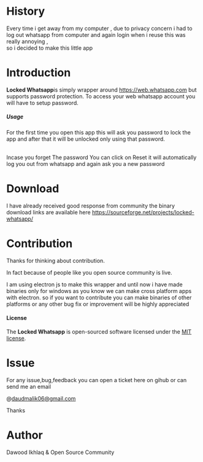 # History #
Every time i get away from my computer , due to privacy concern
i had to log out whatsapp from computer and again login when i reuse
this was really annoying ,
<br>
so i decided to make this little app
<br>

# Introduction #
<b>Locked Whatsapp</b>is simply wrapper around https://web.whatsapp.com
but supports password protection.
To access your web whatsapp account you will have to setup password.

 ##### Usage #####
For the first time you open this app this will ask you 
password to lock the app and after that it will be unlocked only
using that password.

<br>
Incase you forget The password You can click on Reset 
it will automatically log you out from whatsapp
and again ask you a new password

# Download #
I have already received good response from community
the binary download links are available here
https://sourceforge.net/projects/locked-whatsapp/

# Contribution #
Thanks for thinking about contribution.

In fact because of people like you open source community is live. 

I am using electron js to make this wrapper and until now i have made 
binaries only for windows as you know we can make 
cross platform apps with electron.
so if you want to contribute you can make binaries of other platforms or
any other bug fix or improvement will be highly appreciated 

#### License ####
The <b>Locked Whatsapp</b> is open-sourced software licensed under the <a href="https://opensource.org/licenses/MIT">MIT license</a>.

# Issue #

For any issue,bug,feedback you can open a ticket here on gihub or can send me an email

@daudmalik06@gmail.com

Thanks

# Author #
Dawood Ikhlaq & Open Source Community
